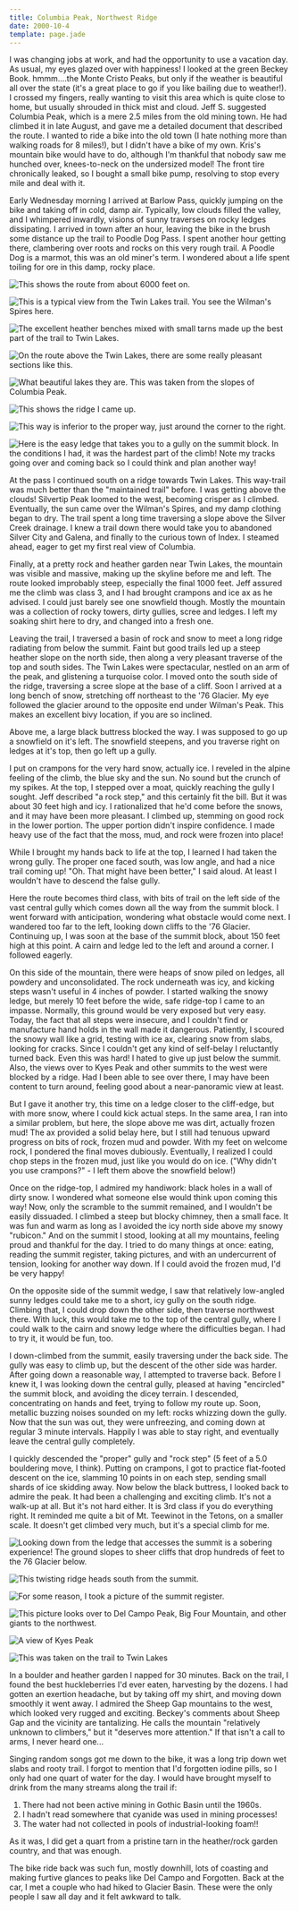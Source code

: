 ```yaml
---
title: Columbia Peak, Northwest Ridge
date: 2000-10-4
template: page.jade
---
```


I was changing jobs at work, and had the opportunity to use a vacation
day. As usual, my eyes glazed over with happiness! I looked at the
green Beckey Book. hmmm....the Monte Cristo Peaks, but only if the
weather is beautiful all over the state (it's a great place to go if
you like bailing due to weather!). I crossed my fingers, really
wanting to visit this area which is quite close to home, but usually
shrouded in thick mist and cloud. Jeff S. suggested Columbia Peak,
which is a mere 2.5 miles from the old mining town. He had climbed it
in late August, and gave me a detailed document that described the
route. I wanted to ride a bike into the old town (I hate nothing more
than walking roads for 8 miles!), but I didn't have a bike of my
own. Kris's mountain bike would have to do, although I'm thankful that
nobody saw me hunched over, knees-to-neck on the undersized model! The
front tire chronically leaked, so I bought a small bike pump,
resolving to stop every mile and deal with it.


Early Wednesday morning I arrived at Barlow Pass, quickly jumping on
the bike and taking off in cold, damp air. Typically, low clouds
filled the valley, and I whimpered inwardly, visions of sunny
traverses on rocky ledges dissipating. I arrived in town after an
hour, leaving the bike in the brush some distance up the trail to
Poodle Dog Pass. I spent another hour getting there, clambering over
roots and rocks on this very rough trail. A Poodle Dog is a marmot,
this was an old miner's term. I wondered about a life spent toiling
for ore in this damp, rocky place.



![This shows the route from about 6000 feet on.](images/overview2.jpg)

![This is a typical view from the Twin Lakes trail. You see the Wilman's Spires here.](images/wilmanpan.jpg)

![The excellent heather benches mixed with small tarns made up the best part of the trail to Twin Lakes.](images/heathert.jpg)

![On the route above the Twin Lakes, there are some really pleasant sections like this.](images/ridgewa.jpg)

![What beautiful lakes they are. This was taken from the slopes of Columbia Peak.](images/twinlake.jpg)

![This shows the ridge I came up.](images/downtown.jpg)

![This way is inferior to the proper way, just around the corner to the right.](images/wrongully.jpg)

![Here is the easy ledge that takes you to a gully on the summit block. In the conditions I had, it was the hardest part of the climb! Note my tracks going over and coming back so I could think and plan another way!](images/ledgev.jpg)

At the pass I continued south on a ridge towards Twin Lakes. This way-trail
was much better than the "maintained trail" before. I was getting
above the clouds! Silvertip Peak loomed to the west, becoming crisper as
I climbed. Eventually, the sun came over the Wilman's Spires, and my
damp clothing began to dry. The trail spent a long time traversing
a slope above the Silver Creek drainage. I knew a trail down
there would take you to abandoned Silver City and Galena, and finally
to the curious town of Index. I steamed ahead, eager to get my first
real view of Columbia.


Finally, at a pretty rock and heather garden near Twin Lakes, the mountain was
visible and massive, making up the skyline before me and left. The route looked
improbably steep, especially the final 1000 feet. Jeff assured me the climb was
class 3, and I had brought crampons and ice ax as he advised. I could just
barely see one snowfield though. Mostly the mountain was a collection of rocky
towers, dirty gullies, scree and ledges. I left my soaking shirt here to dry,
and changed into a fresh one.


Leaving the trail, I traversed a basin of rock and snow to meet a long
ridge radiating from below the summit. Faint but good trails led up a
steep heather slope on the north side, then along a very pleasant
traverse of the top and south sides. The Twin Lakes were spectacular,
nestled on an arm of the peak, and glistening a turquoise color. I
moved onto the south side of the ridge, traversing a
scree slope at the base of a cliff. Soon I arrived at a long bench of
snow, stretching off northeast to the '76 Glacier. My eye followed the
glacier around to the opposite end under Wilman's Peak. This makes an
excellent bivy location, if you are so inclined.


Above me, a large black buttress blocked the way. I was supposed to go
up a snowfield on it's left. The snowfield steepens, and you traverse
right on ledges at it's top, then go left up a gully.


I put on crampons for the very hard snow, actually ice. I reveled in the
alpine feeling of the climb, the blue sky and the sun. No sound but
the crunch of my spikes. At the top, I stepped over a moat, quickly
reaching the gully I sought. Jeff described "a rock step," and this
certainly fit the bill. But it was about 30 feet high and icy. I
rationalized that he'd come before the snows, and it may have been
more pleasant. I climbed up, stemming on good rock in the lower
portion. The upper portion didn't inspire confidence. I made heavy use
of the fact that the moss, mud, and rock were frozen into place!


While I brought my hands back to life at the top, I learned I had
taken the wrong gully. The proper one faced south, was low angle, and
had a nice trail coming up! "Oh. That might have been better," I said
aloud. At least I wouldn't have to descend the false gully.


Here the route becomes third class, with bits of trail on the left
side of the vast central gully which comes down all the way from the
summit block. I went forward with anticipation, wondering what
obstacle would come next. I wandered too far to the left, looking down
cliffs to the '76 Glacier. Continuing up, I was soon at the base
of the summit block, about 150 feet high at this point. A cairn and
ledge led to the left and around a corner. I followed eagerly.


On this side of the mountain, there were heaps of snow piled on
ledges, all powdery and unconsolidated. The rock underneath was icy,
and kicking steps wasn't useful in 4 inches of powder. I started
walking the snowy ledge, but merely 10 feet before the wide, safe
ridge-top I came to an impasse. Normally, this ground would be very
exposed but very easy. Today, the fact that all steps were insecure,
and I couldn't find or manufacture hand holds in the wall made it
dangerous. Patiently, I scoured the snowy wall like a grid, testing
with ice ax, clearing snow from slabs, looking for cracks. Since I
couldn't get any kind of self-belay I reluctantly turned back. Even
this was hard! I hated to give up just below the summit. Also, the
views over to Kyes Peak and other summits to the west were blocked by
a ridge. Had I been able to see over there, I may have been content to
turn around, feeling good about a near-panoramic view at least.


But I gave it another try, this time on a ledge closer to the
cliff-edge, but with more snow, where I could kick actual steps. In
the same area, I ran into a similar problem, but here, the slope above
me was dirt, actually frozen mud! The ax provided a solid belay here,
but I still had tenuous upward progress on bits of rock, frozen mud and
powder. With my feet on welcome rock, I pondered the final moves
dubiously. Eventually, I realized I could chop steps in the frozen
mud, just like you would do on ice. ("Why didn't you use crampons?" -
I left them above the snowfield below!)


Once on the ridge-top, I admired my handiwork: black holes in a wall of
dirty snow. I wondered what someone else would think upon coming this
way! Now, only the scramble to the summit remained, and I wouldn't be
easily dissuaded. I climbed a steep but blocky chimney, then a small
face. It was fun and warm as long as I avoided the icy north side
above my snowy "rubicon." And on the summit I stood, looking at all my
mountains, feeling proud and thankful for the day. I tried to do many
things at once: eating, reading the summit register, taking pictures,
and with an undercurrent of tension, looking for another way down. If
I could avoid the frozen mud, I'd be very happy!


On the opposite side of the summit wedge, I saw that relatively
low-angled sunny ledges could take me to a short, icy gully on the
south ridge. Climbing that, I could drop down the other side, then
traverse northwest there. With luck, this would take me to the top of
the central gully, where I could walk to the cairn and snowy ledge
where the difficulties began. I had to try it, it would be fun, too.


I down-climbed from the summit, easily traversing under the back
side. The gully was easy to climb up, but the descent of the other
side was harder. After going down a reasonable way, I
attempted to traverse back. Before I knew it, I was looking down the
central gully, pleased at having "encircled" the summit block, and
avoiding the dicey terrain. I descended, concentrating on hands and
feet, trying to follow my route up. Soon, metallic buzzing noises
sounded on my left: rocks whizzing down the gully. Now that the sun
was out, they were unfreezing, and coming down at regular 3 minute
intervals. Happily I was able to stay right, and eventually leave the
central gully completely.


I quickly descended the "proper" gully and "rock step" (5 feet of a
5.0 bouldering move, I think). Putting on crampons, I got to practice
flat-footed descent on the ice, slamming 10 points in on each step,
sending small shards of ice skidding away. Now below the black
buttress, I looked back to admire the peak. It had been a challenging
and exciting climb. It's not a walk-up at all. But it's not hard
either. It is 3rd class if you do everything right. It reminded me
quite a bit of Mt. Teewinot in the Tetons, on a smaller scale. It
doesn't get climbed very much, but it's a special climb for me.


![Looking down from the ledge that accesses the summit is a sobering experience! The ground slopes to sheer cliffs that drop hundreds of feet to the 76 Glacier below.](images/downled.jpg)

![This twisting ridge heads south from the summit.](images/ridge.jpg)

![For some reason, I took a picture of the summit register.](images/summitreg.jpg)

![This picture looks over to Del Campo Peak, Big Four Mountain, and other giants to the northwest.](images/gothica.jpg)

![A view of Kyes Peak](images/images/kyes1.jpg)

![This was taken on the trail to Twin Lakes](images/overview1.jpg)

In a boulder and heather garden I napped for 30 minutes. Back on the
trail, I found the best huckleberries I'd ever eaten, harvesting by
the dozens. I had gotten an exertion headache, but by taking off my
shirt, and moving down smoothly it went away. I admired the Sheep Gap
mountains to the west, which looked very rugged and exciting. Beckey's
comments about Sheep Gap and the vicinity are tantalizing. He calls
the mountain "relatively unknown to climbers," but it "deserves more
attention." If that isn't a call to arms, I never heard one...


Singing random songs got me down to the bike, it was a long trip down
wet slabs and rooty trail. I forgot to mention that I'd forgotten
iodine pills, so I only had one quart of water for the day. I would
have brought myself to drink from the many streams along the trail if:


1. There had not been active mining in Gothic Basin until the 1960s.
2. I hadn't read somewhere that cyanide was used in mining processes!
3. The water had not collected in pools of industrial-looking foam!!


As it was, I did get a quart from a pristine tarn in the heather/rock
garden country, and that was enough.


The bike ride back was such fun, mostly downhill, lots of coasting and
making furtive glances to peaks like Del Campo and Forgotten. Back at
the car, I met a couple who had hiked to Glacier Basin. These were the
only people I saw all day and it felt awkward to talk.


